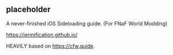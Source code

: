 ## placeholder
A never-finished iOS Sideloading guide. (For FNaF World Modding)

https://jermification.github.io/

HEAVILY based on https://cfw.guide.
